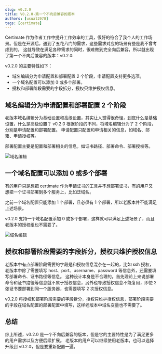 ```yaml
---
slug: v0.2.0
title: V0.2.0-第一个不向后兼容的版本
authors: [usual2970]
tags: [certimate]
---
```


Certimate 作为作者工作中提升工作效率的工具，很好的符合了我个人的工作场景。但是在开源后，遇到了五花八门的需求，这些需求对应的场景有些是我不曾考虑到的。
这就导致在满足各种需求的同时，很难做到完全向后兼容，所以就出现了第一个不向后兼容的版本：v0.2.0.

v0.2.0 的主要特性如下：

- 域名编辑分为申请配置和部署配置 2 个阶段，申请配置支持更多选项。
- 一个域名配置可以添加 0 或多个部署。
- 授权和部署阶段需要的字段拆分，授权只维护授权信息。

## 域名编辑分为申请配置和部署配置 2 个阶段

老版本域名编辑分为基础设置和高级设置，其实让人觉得很奇怪，到底什么是基础设置，什么是高级设置？
v0.2.0 根据阶段的不同，将域名编辑分为了 2 个阶段，分别是申请配置和部署配置。
申请配置只配置和申请相关的信息，如域名、邮箱、申请授权等。

部署配置主要是配置和部署相关的信息，如证书路径、部署命令、部署授权等。

![域名编辑](https://i.imgur.com/kk1vVCf.png)

## 一个域名配置可以添加 0 或多个部署

有的用户只是想把 certimate 作为申请证书的工具并不想部署证书，有的用户又想把一个证书部署到多个服务上，比如泛域名。

之前一个域名配置只能添加 1 个部署，且必须有 1 个部署，所以老版本并不能满足上述场景。

v0.2.0 支持一个域名配置添加 0 或多个部署，这样就可以满足上述场景了，而且老版本的授权组也不需要了。

![域名编辑](https://i.imgur.com/ylLx8pn.png)

## 授权和部署阶段需要的字段拆分，授权只维护授权信息

老版本中有点部署阶段需要的字段是和授权信息混杂在一起的，比如 ssh 授权，老版本中除了需要填写 host、port、username、password 等信息外，还需要填写部署命令、证书路径等信息。
这种设计本身是不合理的，首先理论上来说部署命令和证书路径等信息就不属于授权信息，另外也导致授权信息不能复用，即使 2 张证书要部署到同一个服务器，也需要填写 2 次授权信息。

v0.2.0 将授权和部署阶段需要的字段拆分，授权只维护授权信息，部署阶段需要的字段在域名配置的部署配置中填写，这样老版本中域名变量也不需要了。

## 总结

综上所述，v0.2.0 是一个不向后兼容的版本，但是它的主要特性是为了满足更多的用户需求以及方便后续扩展。
老版本的用户可以继续使用老版本，也可以选择升级到 v0.2.0，但是要重新配置一遍。

